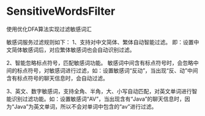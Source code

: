 # SensitiveWordsFilter
使用优化DFA算法实现过滤敏感词汇

敏感词服务过滤规则如下：
1、支持对中文简体、繁体自动智能过滤。
即：设置中文简体敏感词后，对应繁体敏感词也会自动识别过滤。


2、智能忽略标点符号，匹配敏感词功能。
敏感词中间含有标点符号时，会忽略中间的标点符号，对敏感词进行过滤，如：设置敏感词“反动”，当出现“反、动”中间含有标点符号的聊天信息时，会自动过滤。


3、英文、数字敏感词，支持全角、半角，大、小写自动匹配，对英文单词进行智能识别过滤功能。如：设置敏感词“AV”，当出现含有“Java”的聊天信息时，因为“Java”为英文单词，所以不会对单词中包含的“av”进行过滤。
